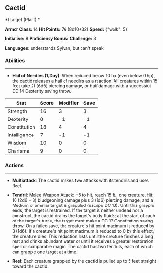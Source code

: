 ## Cactid
*(Large) (Plant) *

**Armor Class:** 14
**Hit Points:** 76 (8d10+32)
**Speed:** {"walk": 5}

**Initiative:** 8
**Proficiency Bonus:**
**Challenge:** 3

**Languages:** understands Sylvan, but can't speak

### Abilities
 --- 
- **Hail of Needles (1/Day)**: When reduced below 10 hp (even below 0 hp), the cactid releases a hail of needles as a reaction. All creatures within 15 feet take 21 (6d6) piercing damage, or half damage with a successful DC 14 Dexterity saving throw.



| Stat | Score | Modifier | Save |
| ---- | ---- | ---- | ---- |
| Strength | 16 | 3 | 3 |
| Dexterity | 8 | -1 | -1 |
| Constitution | 18 | 4 | 4 |
| Intelligence | 7 | -1 | -1 |
| Wisdom | 10 | 0 | 0 |
| Charisma | 9 | 0 | 0 |

### Actions
 --- 
- **Multiattack**: The cactid makes two attacks with its tendrils and uses Reel.

- **Tendril**: Melee Weapon Attack: +5 to hit, reach 15 ft., one creature. Hit: 10 (2d6 + 3) bludgeoning damage plus 3 (1d6) piercing damage, and a Medium or smaller target is grappled (escape DC 13). Until this grapple ends, the target is restrained. If the target is neither undead nor a construct, the cactid drains the target's body fluids; at the start of each of the target's turns, the target must make a DC 13 Constitution saving throw. On a failed save, the creature's hit point maximum is reduced by 3 (1d6). If a creature's hit point maximum is reduced to 0 by this effect, the creature dies. This reduction lasts until the creature finishes a long rest and drinks abundant water or until it receives a greater restoration spell or comparable magic. The cactid has two tendrils, each of which can grapple one target at a time.

- **Reel**: Each creature grappled by the cactid is pulled up to 5 feet straight toward the cactid.

